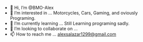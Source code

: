 - 👋 Hi, I’m @BMO-Alex
- 👀 I’m interested in ... Motorcycles, Cars, Gaming, and oviously Programing.
- 🌱 I’m currently learning ... Still Learning programing sadly.
- 💞️ I’m looking to collaborate on ...
- 📫 How to reach me ... alexsalazar1299@gmail.com

<!---
BMO-Alex/BMO-Alex is a ✨ special ✨ repository because its `README.md` (this file) appears on your GitHub profile.
You can click the Preview link to take a look at your changes.
--->
